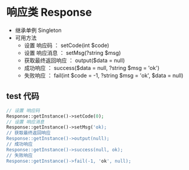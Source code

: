# 响应类 Response

- 继承单例 Singleton
- 可用方法
    - 设置 响应码 ： setCode(int $code)
    - 设置 响应消息 ： setMsg(?string $msg)
    - 获取最终返回响应 ： output($data = null)
    - 成功响应 ： success($data = null, ?string $msg = 'ok')
    - 失败响应 ： fail(int $code = -1, ?string $msg = 'ok', $data = null)

## test 代码

```php
// 设置 响应码
Response::getInstance()->setCode(0);
// 设置 响应消息
Response::getInstance()->setMsg('ok);
// 获取最终返回响应
Response::getInstance()->output(null);
// 成功响应
Response::getInstance()->success(null, ok);
// 失败响应
Response::getInstance()->fail(-1, 'ok', null);
```
